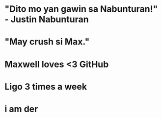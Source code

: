 # "Dito mo yan gawin sa Nabunturan!" - Justin Nabunturan 

# "May crush si Max."

# Maxwell loves <3 GitHub

# Ligo 3 times a week

# i am der